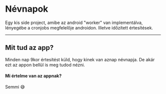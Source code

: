 # Névnapok

Egy kis side project, amibe az android "worker" van implementálva, lényegébe a cronjobs megfelelője androidon.
Illetve időzített értesítések.

---
## Mit tud az app?
Minden nap 9kor értesítést küld, hogy kinek van aznap névnapja.
De akár ezt az appon bellül is meg tudod nézni.

#### Mi értelme van az appnak?
Semmi 😅
